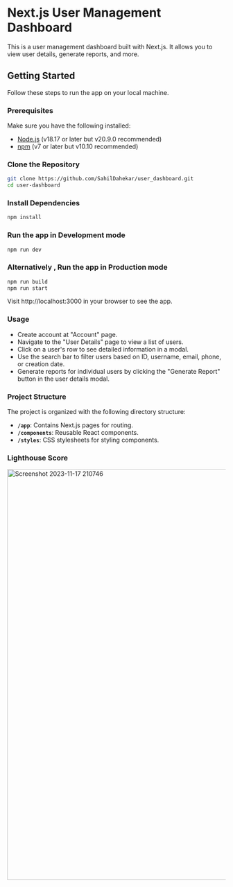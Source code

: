# Next.js User Management Dashboard


This is a user management dashboard built with Next.js. It allows you to view user details, generate reports, and more.

## Getting Started

Follow these steps to run the app on your local machine.

### Prerequisites

Make sure you have the following installed:

- [Node.js](https://nodejs.org/) (v18.17 or later but v20.9.0 recommended)
- [npm](https://www.npmjs.com/) (v7 or later but v10.10 recommended)

### Clone the Repository

```bash
git clone https://github.com/SahilDahekar/user_dashboard.git
cd user-dashboard
```

### Install Dependencies

```bash
npm install
```

### Run the app in Development mode

```bash
npm run dev
```

### Alternatively , Run the app in Production mode

```bash
npm run build
npm run start
```

Visit http://localhost:3000 in your browser to see the app.

### Usage

- Create account at "Account" page.
- Navigate to the "User Details" page to view a list of users.
- Click on a user's row to see detailed information in a modal.
- Use the search bar to filter users based on ID, username, email, phone, or creation date.
- Generate reports for individual users by clicking the "Generate Report" button in the user details modal.

### Project Structure

The project is organized with the following directory structure:

- **`/app`**: Contains Next.js pages for routing.
- **`/components`**: Reusable React components.
- **`/styles`**: CSS stylesheets for styling components.

### Lighthouse Score 

<img width="948" alt="Screenshot 2023-11-17 210746" src="https://github.com/SahilDahekar/user_dashboard/assets/97726887/32b9f79c-7384-4734-89ed-78130d7b0ca6">


